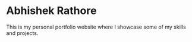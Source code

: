 # Abhishek Rathore
This is my personal portfolio website where I showcase some of my skills and projects.
